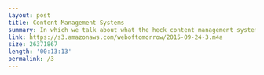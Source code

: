 ```yaml
---
layout: post
title: Content Management Systems
summary: In which we talk about what the heck content management systems are and what they're good for. Some examples are Wordpress, Squarespace, Ghost, and Jekyll.
link: https://s3.amazonaws.com/weboftomorrow/2015-09-24-3.m4a
size: 26371867
length: '00:13:13'
permalink: /3
---
```

